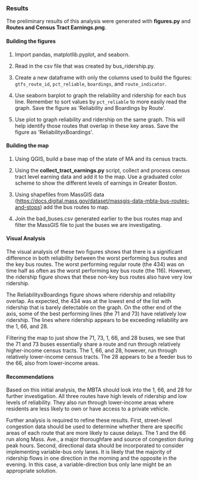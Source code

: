### Results

The preliminary results of this analysis were generated with **figures.py** and **Routes and Census Tract Earnings.png**.

#### Building the figures

1. Import pandas, matplotlib.pyplot, and seaborn.

2. Read in the csv file that was created by bus_ridership.py.

3. Create a new dataframe with only the columns used to build the figures: `gtfs_route_id`, `pct_reliable`, `boardings`, and `route_indicator`.

4. Use seaborn barplot to graph the reliability and ridership for each bus line. Remember to sort values by `pct_reliable` to more easily read the graph. Save the figure as 'Reliability and Boardings by Route'.

5. Use plot to graph reliability and ridership on the same graph. This will help identify those routes that overlap in these key areas. Save the figure as 'ReliabilityxBoardings'.

#### Building the map

1. Using QGIS, build a base map of the state of MA and its census tracts.

2. Using the **collect_tract_earnings.py** script, collect and process census tract level earning data and add it to the map. Use a graduated color scheme to show the different levels of earnings in Greater Boston.

3. Using shapefiles from MassGIS data (https://docs.digital.mass.gov/dataset/massgis-data-mbta-bus-routes-and-stops) add the bus routes to map.

4. Join the bad_buses.csv generated earlier to the bus routes map and filter the MassGIS file to just the buses we are investigating.

#### Visual Analysis

The visual analysis of these two figures shows that there is a significant difference in both reliability between the worst performing bus routes and the key bus routes. The worst performing regular route (the 434) was on time half as often as the worst performing key bus route (the 116). However, the ridership figure shows that these non-key bus routes also have very low ridership.

The ReliabilityxBoardings figure shows where ridership and reliability overlap. As expected, the 434 was at the lowest end of the list with ridership that is barely detectable on the graph. On the other end of the axis, some of the best performing lines (the 71 and 73) have relatively low ridership. The lines where ridership appears to be exceeding reliability are the 1, 66, and 28.

Filtering the map to just show the 71, 73, 1, 66, and 28 buses, we see that the 71 and 73 buses essentially share a route and run through relatively higher-income census tracts. The 1, 66, and 28, however, run through relatively lower-income census tracts. The 28 appears to be a feeder bus to the 66, also from lower-income areas.

#### Recommendations

Based on this initial analysis, the MBTA should look into the 1, 66, and 28 for further investigation. All three routes have high levels of ridership and low levels of reliability. They also run through lower-income areas where residents are less likely to own or have access to a private vehicle.

Further analysis is required to refine these results. First, street-level congestion data should be used to determine whether there are specific areas of each route that are more likely to cause delays. The 1 and the 66 run along Mass. Ave., a major thoroughfare and source of congestion during peak hours. Second, directional data should be incorporated to consider implementing variable-bus only lanes. It is likely that the majority of ridership flows in one direction in the morning and the opposite in the evening. In this case, a variable-direction bus only lane might be an appropriate solution.
